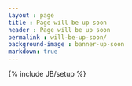 ```yaml
---
layout : page
title : Page will be up soon
header : Page will be up soon
permalink : will-be-up-soon/
background-image : banner-up-soon
markdown: true
---
```

{% include JB/setup %}